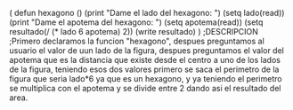 (
	defun hexagono ()
    (print "Dame el lado del hexagono: ")
    (setq lado(read))
    (print "Dame el apotema del hexagono: ")
    (setq apotema(read))
          (setq resultado(/ (* lado 6 apotema) 2))
          (write resultado)
)
;DESCRIPCION
;Primero declaramos la funcion "hexagono", despues preguntamos al usuario el valor de uun lado de la figura, despues preguntamos el valor del apotema que es la distancia que existe desde el centro a uno de los lados de la figura, teniendo esos dos valores primero se saca el perimetro de la figura que seria lado*6 ya que es un hexagono, y ya teniendo el perimetro se multiplica con el apotema y se divide entre 2 dando asi el resultado del area.